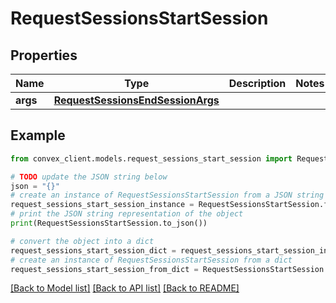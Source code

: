 # RequestSessionsStartSession


## Properties

Name | Type | Description | Notes
------------ | ------------- | ------------- | -------------
**args** | [**RequestSessionsEndSessionArgs**](RequestSessionsEndSessionArgs.md) |  | 

## Example

```python
from convex_client.models.request_sessions_start_session import RequestSessionsStartSession

# TODO update the JSON string below
json = "{}"
# create an instance of RequestSessionsStartSession from a JSON string
request_sessions_start_session_instance = RequestSessionsStartSession.from_json(json)
# print the JSON string representation of the object
print(RequestSessionsStartSession.to_json())

# convert the object into a dict
request_sessions_start_session_dict = request_sessions_start_session_instance.to_dict()
# create an instance of RequestSessionsStartSession from a dict
request_sessions_start_session_from_dict = RequestSessionsStartSession.from_dict(request_sessions_start_session_dict)
```
[[Back to Model list]](../README.md#documentation-for-models) [[Back to API list]](../README.md#documentation-for-api-endpoints) [[Back to README]](../README.md)


